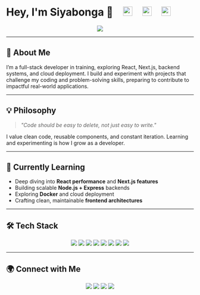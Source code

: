 <h1>
  Hey, I'm Siyabonga 👋
  &nbsp;&nbsp;
  <img src="https://img.shields.io/badge/COMMITS-632-blue?style=flat-square&color=blue" height="25"/>
  &nbsp;&nbsp;
  <img src="https://img.shields.io/badge/Followers-113-green?style=flat-square" height="25"/>
  &nbsp;&nbsp;
  <img src="https://komarev.com/ghpvc/?username=siyabuilds&label=Profile+Views&style=flat-square&color=blue" height="25"/>
</h1>

<p align="center">
  <img src="https://readme-typing-svg.herokuapp.com?font=Fira+Code&size=24&pause=1000&color=38B2AC&center=true&vCenter=true&width=500&lines=Full+Stack+Developer;React+%2B+Next.js;Exploring+Cloud+%26+DevOps" />
</p>

---

## 🚀 About Me

I’m a full-stack developer in training, exploring React, Next.js, backend systems, and cloud deployment. I build and experiment with projects that challenge my coding and problem-solving skills, preparing to contribute to impactful real-world applications.

---

## 💡 Philosophy

> *"Code should be easy to delete, not just easy to write."*

I value clean code, reusable components, and constant iteration. Learning and experimenting is how I grow as a developer.

---

## 🧠 Currently Learning

- Deep diving into **React performance** and **Next.js features**  
- Building scalable **Node.js + Express** backends  
- Exploring **Docker** and cloud deployment  
- Crafting clean, maintainable **frontend architectures**

---

## 🛠️ Tech Stack

<p align="center">
  <img src="https://img.shields.io/badge/React-%2320232a.svg?style=for-the-badge&logo=react&logoColor=61DAFB">
  <img src="https://img.shields.io/badge/TypeScript-%23007ACC.svg?style=for-the-badge&logo=typescript&logoColor=white">
  <img src="https://img.shields.io/badge/JavaScript-%23F7DF1E.svg?style=for-the-badge&logo=javascript&logoColor=black">
  <img src="https://img.shields.io/badge/Next.js-%23000000.svg?style=for-the-badge&logo=nextdotjs&logoColor=white">
  <img src="https://img.shields.io/badge/Node.js-%23339933.svg?style=for-the-badge&logo=nodedotjs&logoColor=white">
  <img src="https://img.shields.io/badge/Express-%23000000.svg?style=for-the-badge&logo=express&logoColor=white">
  <img src="https://img.shields.io/badge/Tailwind_CSS-%2338B2AC.svg?style=for-the-badge&logo=tailwind-css&logoColor=white">
  <img src="https://img.shields.io/badge/Docker-%232496ED.svg?style=for-the-badge&logo=docker&logoColor=white">
</p>

---

## 🌍 Connect with Me

<p align="center">
  <a href="https://github.com/siyabuilds" target="_blank"><img src="https://img.shields.io/badge/GitHub-%23181717.svg?style=for-the-badge&logo=github&logoColor=white"></a>
  <a href="https://www.linkedin.com/in/bytedojo/" target="_blank"><img src="https://img.shields.io/badge/LinkedIn-%230A66C2.svg?style=for-the-badge&logo=linkedin&logoColor=white"></a>
  <a href="mailto:siyabonga.lukhele@umuzi.org" target="_blank"><img src="https://img.shields.io/badge/Email-%23EA4335.svg?style=for-the-badge&logo=gmail&logoColor=white"></a>
  <a href="https://siyabuilds.tech" target="_blank"><img src="https://img.shields.io/badge/Portfolio-%2347A3F3.svg?style=for-the-badge&logo=safari&logoColor=white"></a>
</p>
